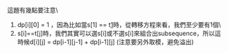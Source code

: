 這題有幾點要注意\
1. dp[i][0] = 1 ，因為比如當s[1] == t[1](1-indexed)時，從轉移方程來看，我們至少要有1個\
2. s[i]==t[j]時，我們其實可以選s[i]或不選s[i]來組合出subsequence，所以這時候d[i][j] = dp[i-1][j-1] + dp[i-1][j] (注意要另外取模，避免溢出)